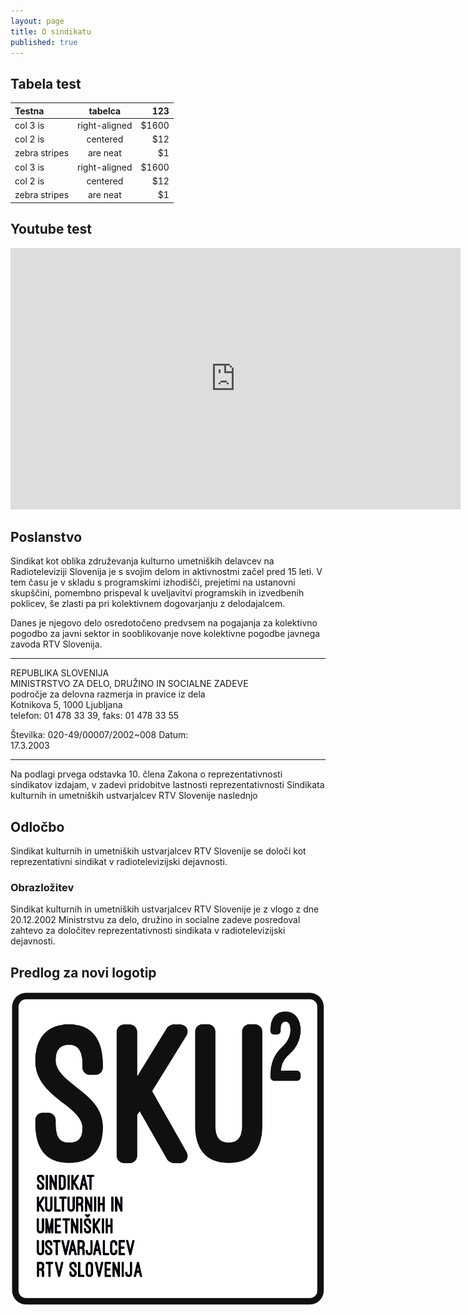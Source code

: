 ```yaml
---
layout: page
title: O sindikatu
published: true
---
```


## Tabela test

| Testna        | tabelca       | 123   |
| :------------ |:-------------:| -----:|
| col 3 is      | right-aligned | $1600 |
| col 2 is      | centered      |   $12 |
| zebra stripes | are neat      |    $1 |
| col 3 is      | right-aligned | $1600 |
| col 2 is      | centered      |   $12 |
| zebra stripes | are neat      |    $1 |

## Youtube test

<iframe width="720" height="418" src="https://www.youtube.com/embed/qJEWOTZnFeg?rel=0&amp;showinfo=0" frameborder="0" allow="autoplay; encrypted-media" allowfullscreen></iframe>


## Poslanstvo

Sindikat kot oblika združevanja kulturno umetniških delavcev na Radioteleviziji Slovenija je s svojim delom in aktivnostmi začel pred 15 leti. V tem času je v skladu s programskimi izhodišči, prejetimi na ustanovni skupščini, pomembno prispeval k uveljavitvi programskih in izvedbenih poklicev, še zlasti pa pri kolektivnem dogovarjanju z delodajalcem.

Danes je njegovo delo osredotočeno predvsem na pogajanja za kolektivno pogodbo za javni sektor in sooblikovanje nove kolektivne pogodbe javnega zavoda RTV Slovenija.

---
REPUBLIKA SLOVENIJA  
MINISTRSTVO ZA DELO, DRUŽINO IN SOCIALNE ZADEVE  
področje za delovna razmerja in pravice iz dela  
Kotnikova 5, 1000 Ljubljana  
telefon: 01 478 33 39, faks: 01 478 33 55  
  
Številka: 020-49/00007/2002~008 Datum:  
17.3.2003

---

Na podlagi prvega odstavka 10. člena Zakona o reprezentativnosti sindikatov izdajam, v zadevi pridobitve lastnosti reprezentativnosti Sindikata kulturnih in umetniških ustvarjalcev RTV Slovenije naslednjo

## Odločbo

Sindikat kulturnih in umetniških ustvarjalcev RTV Slovenije se določi kot reprezentativni sindikat v radiotelevizijski dejavnosti.

### Obrazložitev

Sindikat kulturnih in umetniških ustvarjalcev RTV Slovenije je z vlogo z dne 20.12.2002 Ministrstvu za delo, družino in socialne zadeve posredoval zahtevo za določitev reprezentativnosti sindikata v radiotelevizijski dejavnosti.

## Predlog za novi logotip

![](/public/logo.Final.svg)


